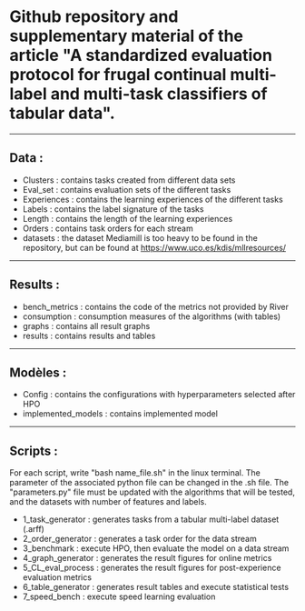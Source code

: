 # Github repository and supplementary material of the article "A standardized evaluation protocol for frugal continual multi-label and multi-task classifiers of tabular data".
___

## Data :
- Clusters : contains tasks created from different data sets
- Eval_set : contains evaluation sets of the different tasks
- Experiences : contains the learning experiences of the different tasks
- Labels : contains the label signature of the tasks
- Length : contains the length of the learning experiences
- Orders : contains task orders for each stream
- datasets : the dataset Mediamill is too heavy to be found in the repository, but can be found at https://www.uco.es/kdis/mllresources/

___

## Results :
- bench_metrics : contains the code of the metrics not provided by River
- consumption : consumption measures of the algorithms (with tables)
- graphs : contains all result graphs
- results : contains results and tables

___

## Modèles :
- Config : contains the configurations with hyperparameters selected after HPO
- implemented_models : contains implemented model

___

## Scripts :
For each script, write "bash name_file.sh" in the linux terminal.
The parameter of the associated python file can be changed in the .sh file.
The "parameters.py" file must be updated with the algorithms that will be tested, and the datasets with number of features and labels.

- 1_task_generator : generates tasks from a tabular multi-label dataset (.arff)
- 2_order_generator : generates a task order for the data stream
- 3_benchmark : execute HPO, then evaluate the model on a data stream
- 4_graph_generator : generates the result figures for online metrics
- 5_CL_eval_process : generates the result figures for post-experience evaluation metrics
- 6_table_generator : generates result tables and execute statistical tests
- 7_speed_bench : execute speed learning evaluation
